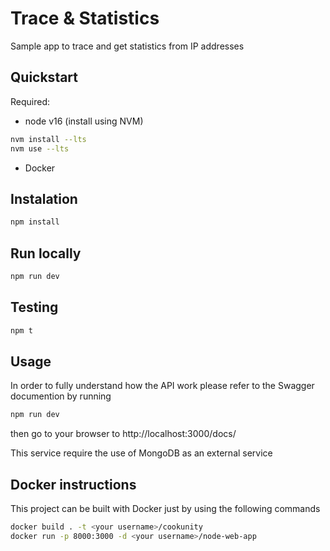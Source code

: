 # Trace & Statistics

Sample app to trace and get statistics from IP addresses

## Quickstart

Required:
- node v16 (install using NVM)
```bash
nvm install --lts 
nvm use --lts
```

- Docker

## Instalation

```bash
npm install
```

## Run locally

```bash
npm run dev
```

## Testing

```bash
npm t
```

## Usage

In order to fully understand how the API work please refer to the Swagger documention by running
```bash
npm run dev
```
then go to your browser to http://localhost:3000/docs/

This service require the use of MongoDB as an external service


## Docker instructions

This project can be built with Docker just by using the following commands

```bash
docker build . -t <your username>/cookunity
docker run -p 8000:3000 -d <your username>/node-web-app
```